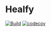 # Healfy
[![Build](https://github.com/tomaszpolanski/healfy/workflows/Build/badge.svg)](https://github.com/tomaszpolanski/healfy/actions?query=workflow%3A%22Build%22)
[![codecov](https://codecov.io/gh/tomaszpolanski/healfy/branch/master/graph/badge.svg)](https://codecov.io/gh/tomaszpolanski/healfy)

